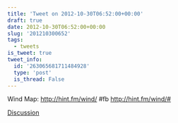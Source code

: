 ```yaml
---
title: 'Tweet on 2012-10-30T06:52:00+00:00'
draft: true
date: 2012-10-30T06:52:00+00:00
slug: '201210300652'
tags:
  - tweets
is_tweet: true
tweet_info:
  id: '263065681711484928'
  type: 'post'
  is_thread: False
---
```




Wind Map: <http://hint.fm/wind/> #fb <http://hint.fm/wind/#>

[Discussion](https://x.com/sytelus/status/263065681711484928)
